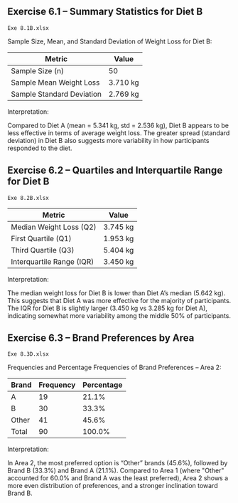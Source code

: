 
## Exercise 6.1 – Summary Statistics for Diet B

`Exe 8.1B.xlsx`

Sample Size, Mean, and Standard Deviation of Weight Loss for Diet B:

| Metric                      | Value       |
|-----------------------------|-------------|
| Sample Size (n)            | 50          |
| Sample Mean Weight Loss    | 3.710 kg    |
| Sample Standard Deviation  | 2.769 kg    |

Interpretation:

Compared to Diet A (mean = 5.341 kg, std = 2.536 kg), Diet B appears to be less effective in terms of average weight loss. The greater spread (standard deviation) in Diet B also suggests more variability in how participants responded to the diet.


## Exercise 6.2 – Quartiles and Interquartile Range for Diet B

`Exe 8.2B.xlsx`

| Metric                                | Value       |
|---------------------------------------|-------------|
| Median Weight Loss (Q2)              | 3.745 kg    |
| First Quartile (Q1)                  | 1.953 kg    |
| Third Quartile (Q3)                  | 5.404 kg    |
| Interquartile Range (IQR)            | 3.450 kg    |

Interpretation:

The median weight loss for Diet B is lower than Diet A’s median (5.642 kg). This suggests that Diet A was more effective for the majority of participants. The IQR for Diet B is slightly larger (3.450 kg vs 3.285 kg for Diet A), indicating somewhat more variability among the middle 50% of participants.


## Exercise 6.3 – Brand Preferences by Area

`Exe 8.3D.xlsx`

Frequencies and Percentage Frequencies of Brand Preferences – Area 2:

| Brand  | Frequency | Percentage |
|--------|-----------|------------|
| A      | 19        | 21.1%      |
| B      | 30        | 33.3%      |
| Other  | 41        | 45.6%      |
| Total | 90    | 100.0%  |

Interpretation:

In Area 2, the most preferred option is “Other” brands (45.6%), followed by Brand B (33.3%) and Brand A (21.1%). Compared to Area 1 (where "Other" accounted for 60.0% and Brand A was the least preferred), Area 2 shows a more even distribution of preferences, and a stronger inclination toward Brand B.

